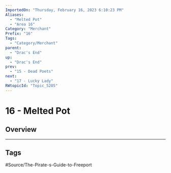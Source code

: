 ```yaml
---
ImportedOn: "Thursday, February 16, 2023 6:10:23 PM"
Aliases:
  - "Melted Pot"
  - "Area 16"
Category: "Merchant"
Prefix: "16"
Tags:
  - "Category/Merchant"
parent:
  - "Drac's End"
up:
  - "Drac's End"
prev:
  - "15 - Dead Poets"
next:
  - "17 - Lucky Lady"
RWtopicId: "Topic_5205"
---
```

# 16 - Melted Pot
## Overview

---
## Tags
#Source/The-Pirate-s-Guide-to-Freeport

